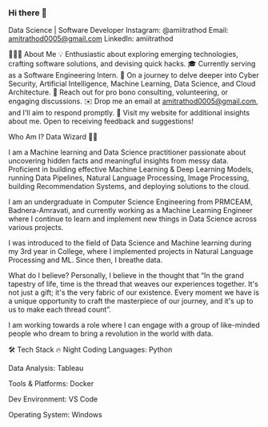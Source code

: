 ###  Hi there 👋
Data Science | Software Developer
Instagram: @amiitrathod
Email: amitrathod0005@gmail.com
LinkedIn: amiitrathod

👨🏻‍💻  About Me
💡 Enthusiastic about exploring emerging technologies, crafting software solutions, and devising quick hacks.
🎓 Currently serving as a Software Engineering Intern.
🌱 On a journey to delve deeper into Cyber Security, Artificial Intelligence, Machine Learning, Data Science, and Cloud Architecture.
💬 Reach out for pro bono consulting, volunteering, or engaging discussions.
✉️ Drop me an email at amitrathod0005@gmail.com, and I'll aim to respond promptly.
📄 Visit my website for additional insights about me. Open to receiving feedback and suggestions!


Who Am I?
Data Wizard 🧙‍♂️

I am a Machine learning and Data Science practitioner passionate about uncovering hidden facts and meaningful insights from messy data. Proficient in building effective Machine Learning & Deep Learning Models, running Data Pipelines, Natural Language Processing, Image Processing, building Recommendation Systems, and deploying solutions to the cloud.

I am an undergraduate in Computer Science Engineering from PRMCEAM, Badnera-Amravati, and currently working as a Machine Learning Engineer where I continue to learn and implement new things in Data Science across various projects.

I was introduced to the field of Data Science and Machine learning during my 3rd year in College, where I implemented projects in Natural Language Processing and ML. Since then, I breathe data.

What do I believe?
Personally, I believe in the thought that “In the grand tapestry of life, time is the thread that weaves our experiences together. It's not just a gift; it's the very fabric of our existence. Every moment we have is a unique opportunity to craft the masterpiece of our journey, and it's up to us to make each thread count”.

I am working towards a role where I can engage with a group of like-minded people who dream to bring a revolution in the world with data.

🛠 Tech Stack 🔥
Night Coding
Languages:
Python 
 
Data Analysis:
Tableau 
 
 
Tools & Platforms:
Docker 
 
 
 
 
 
Dev Environment:
VS Code 
 
 
Operating System:
Windows 
